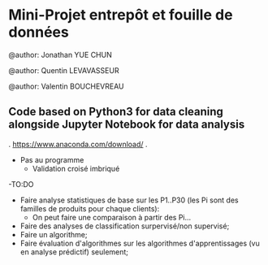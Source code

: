 # Mini-Projet entrepôt et fouille de données

@author: Jonathan YUE CHUN

@author: Quentin LEVAVASSEUR

@author: Valentin BOUCHEVREAU

## Code based on Python3 for data cleaning alongside Jupyter Notebook for data analysis

.   https://www.anaconda.com/download/
.

- Pas au programme
  - Validation croisé imbriqué

-TO:DO
  - Faire analyse statistiques de base sur les P1..P30 (les Pi sont des familles de produits pour chaque clients):
    - On peut faire une comparaison à partir des Pi...
  - Faire des analyses de classification surpervisé/non supervisé;
  - Faire un algorithme;
  - Faire évaluation d'algorithmes sur les algorithmes d'apprentissages (vu en analyse prédictif) seulement;
  